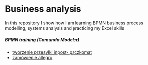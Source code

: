 # Business analysis

In this repository I show how I am learning 
BPMN business process modelling, systems analysis 
and practicing my Excel skills

##### BPMN training (Camunda Modeler)
* [tworzenie przesyłki inpost- paczkomat](tworzenie_przesyłki_inpost.png)
* [zamówienie allegro](zamówienie_allegro.png)
